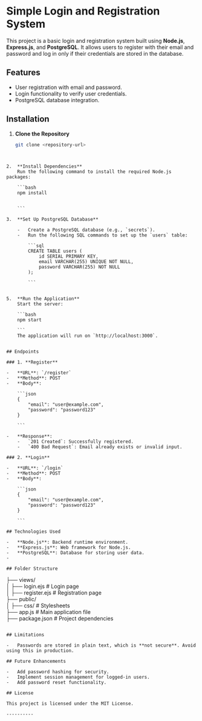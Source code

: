 
# Simple Login and Registration System  

This project is a basic login and registration system built using **Node.js**, **Express.js**, and **PostgreSQL**. It allows users to register with their email and password and log in only if their credentials are stored in the database.

## Features  
- User registration with email and password.  
- Login functionality to verify user credentials.  
- PostgreSQL database integration.  


## Installation  

1. **Clone the Repository**  
   ```bash
   git clone <repository-url>
  

```

2.  **Install Dependencies**  
    Run the following command to install the required Node.js packages:
    
    ```bash
    npm install

    
    ```
    
3.  **Set Up PostgreSQL Database**
    
    -   Create a PostgreSQL database (e.g., `secrets`).
    -   Run the following SQL commands to set up the `users` table:
        
        ```sql
        CREATE TABLE users (
            id SERIAL PRIMARY KEY,
            email VARCHAR(255) UNIQUE NOT NULL,
            password VARCHAR(255) NOT NULL
        );
        
        ```
        
    
5.  **Run the Application**  
    Start the server:
    
    ```bash
    npm start
    
    ```
    The application will run on `http://localhost:3000`.
    

## Endpoints

### 1. **Register**

-   **URL**: `/register`
-   **Method**: POST
-   **Body**:
    
    ```json
    {
        "email": "user@example.com",
        "password": "password123"
    }
    
    ```
    
-   **Response**:
    -   `201 Created`: Successfully registered.
    -   `400 Bad Request`: Email already exists or invalid input.

### 2. **Login**

-   **URL**: `/login`
-   **Method**: POST
-   **Body**:
    
    ```json
    {
        "email": "user@example.com",
        "password": "password123"
    }
    
    ```

## Technologies Used

-   **Node.js**: Backend runtime environment.
-   **Express.js**: Web framework for Node.js.
-   **PostgreSQL**: Database for storing user data.
- 

## Folder Structure

```

├── views/  
│   ├── login.ejs       # Login page  
│   ├── register.ejs    # Registration page  
├── public/  
│   ├── css/            # Stylesheets  
├── app.js              # Main application file  
├── package.json        # Project dependencies  

```

## Limitations

-   Passwords are stored in plain text, which is **not secure**. Avoid using this in production.

## Future Enhancements

-   Add password hashing for security.
-   Implement session management for logged-in users.
-   Add password reset functionality.

## License

This project is licensed under the MIT License.

----------



